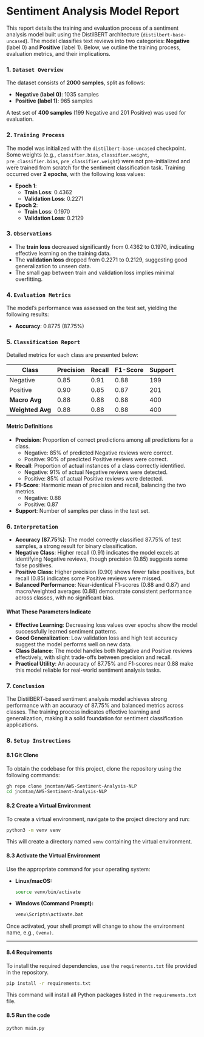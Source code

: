 # Sentiment Analysis Model Report

This report details the training and evaluation process of a sentiment analysis model built using the DistilBERT architecture (`distilbert-base-uncased`). The model classifies text reviews into two categories: **Negative** (label 0) and **Positive** (label 1). Below, we outline the training process, evaluation metrics, and their implications.

### 1. `Dataset Overview`

The dataset consists of **2000 samples**, split as follows:

- **Negative (label 0)**: 1035 samples
- **Positive (label 1)**: 965 samples

A test set of **400 samples** (199 Negative and 201 Positive) was used for evaluation.

### 2. `Training Process`

The model was initialized with the `distilbert-base-uncased` checkpoint. Some weights (e.g., `classifier.bias`, `classifier.weight`, `pre_classifier.bias`, `pre_classifier.weight`) were not pre-initialized and were trained from scratch for the sentiment classification task. Training occurred over **2 epochs**, with the following loss values:

- **Epoch 1**:
  - **Train Loss**: 0.4362
  - **Validation Loss**: 0.2271
- **Epoch 2**:
  - **Train Loss**: 0.1970
  - **Validation Loss**: 0.2129

### 3. `Observations`

- The **train loss** decreased significantly from 0.4362 to 0.1970, indicating effective learning on the training data.
- The **validation loss** dropped from 0.2271 to 0.2129, suggesting good generalization to unseen data.
- The small gap between train and validation loss implies minimal overfitting.

### 4. `Evaluation Metrics`

The model’s performance was assessed on the test set, yielding the following results:

- **Accuracy**: 0.8775 (87.75%)

### 5. `Classification Report`

Detailed metrics for each class are presented below:

| Class            | Precision | Recall | F1-Score | Support |
| ---------------- | --------- | ------ | -------- | ------- |
| Negative         | 0.85      | 0.91   | 0.88     | 199     |
| Positive         | 0.90      | 0.85   | 0.87     | 201     |
| **Macro Avg**    | 0.88      | 0.88   | 0.88     | 400     |
| **Weighted Avg** | 0.88      | 0.88   | 0.88     | 400     |

#### Metric Definitions

- **Precision**: Proportion of correct predictions among all predictions for a class.
  - Negative: 85% of predicted Negative reviews were correct.
  - Positive: 90% of predicted Positive reviews were correct.
- **Recall**: Proportion of actual instances of a class correctly identified.
  - Negative: 91% of actual Negative reviews were detected.
  - Positive: 85% of actual Positive reviews were detected.
- **F1-Score**: Harmonic mean of precision and recall, balancing the two metrics.
  - Negative: 0.88
  - Positive: 0.87
- **Support**: Number of samples per class in the test set.

### 6. `Interpretation`

- **Accuracy (87.75%)**: The model correctly classified 87.75% of test samples, a strong result for binary classification.
- **Negative Class**: Higher recall (0.91) indicates the model excels at identifying Negative reviews, though precision (0.85) suggests some false positives.
- **Positive Class**: Higher precision (0.90) shows fewer false positives, but recall (0.85) indicates some Positive reviews were missed.
- **Balanced Performance**: Near-identical F1-scores (0.88 and 0.87) and macro/weighted averages (0.88) demonstrate consistent performance across classes, with no significant bias.

#### What These Parameters Indicate

- **Effective Learning**: Decreasing loss values over epochs show the model successfully learned sentiment patterns.
- **Good Generalization**: Low validation loss and high test accuracy suggest the model performs well on new data.
- **Class Balance**: The model handles both Negative and Positive reviews effectively, with slight trade-offs between precision and recall.
- **Practical Utility**: An accuracy of 87.75% and F1-scores near 0.88 make this model reliable for real-world sentiment analysis tasks.

### 7. `Conclusion`

The DistilBERT-based sentiment analysis model achieves strong performance with an accuracy of 87.75% and balanced metrics across classes. The training process indicates effective learning and generalization, making it a solid foundation for sentiment classification applications.

### 8. `Setup Instructions`

#### 8.1 Git Clone

To obtain the codebase for this project, clone the repository using the following commands:

```bash
gh repo clone jncmtam/AWS-Sentiment-Analysis-NLP
cd jncmtam/AWS-Sentiment-Analysis-NLP
```

#### 8.2 Create a Virtual Environment

To create a virtual environment, navigate to the project directory and run:

```bash
python3 -m venv venv
```

This will create a directory named `venv` containing the virtual environment.

#### 8.3 Activate the Virtual Environment

Use the appropriate command for your operating system:

- **Linux/macOS:**

  ```bash
  source venv/bin/activate
  ```

- **Windows (Command Prompt):**

  ```cmd
  venv\Scripts\activate.bat
  ```

Once activated, your shell prompt will change to show the environment name, e.g., `(venv)`.

---

#### 8.4 Requirements

To install the required dependencies, use the `requirements.txt` file provided in the repository.

```bash
pip install -r requirements.txt
```

This command will install all Python packages listed in the `requirements.txt` file.
#### 8.5 Run the  code
```python
python main.py
```
